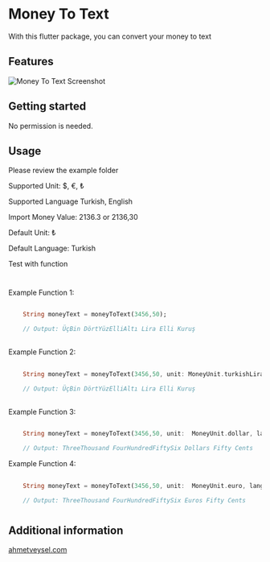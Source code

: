# Money To Text

With this flutter package, you can convert your money to text


## Features

![Money To Text Screenshot](https://ahmetveysel.com/flutterpackages/money_to_text/screenshot.png)

## Getting started

No permission is needed.

## Usage 

Please review the example folder

Supported Unit: $, €, ₺

Supported Language Turkish, English

Import Money Value: 2136.3 or 2136,30

Default Unit: ₺

Default Language: Turkish

Test with function
#
Example Function 1:

```dart
    
    String moneyText = moneyToText(3456,50);

    // Output: ÜçBin DörtYüzElliAltı Lira Elli Kuruş
    
```
 
Example Function 2:

```dart
    
    String moneyText = moneyToText(3456,50, unit: MoneyUnit.turkishLira, lang: "tr");

    // Output: ÜçBin DörtYüzElliAltı Lira Elli Kuruş
    
```
 
Example Function 3:

```dart
    
    String moneyText = moneyToText(3456,50, unit:  MoneyUnit.dollar, lang: "en");

    // Output: ThreeThousand FourHundredFiftySix Dollars Fifty Cents

```

Example Function 4:

```dart
    
    String moneyText = moneyToText(3456,50, unit:  MoneyUnit.euro, lang: "en");

    // Output: ThreeThousand FourHundredFiftySix Euros Fifty Cents

```


#
## Additional information

[ahmetveysel.com](https://ahmetveysel.com)
